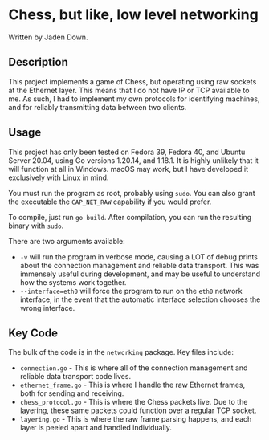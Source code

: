 # Chess, but like, low level networking

Written by Jaden Down.

## Description

This project implements a game of Chess, but operating using raw sockets at the Ethernet layer. This means that I do not have IP or TCP available to me. As such, I had to implement my own protocols for identifying machines, and for reliably transmitting data between two clients.

## Usage

This project has only been tested on Fedora 39, Fedora 40, and Ubuntu Server 20.04, using Go versions 1.20.14, and 1.18.1. It is highly unlikely that it will function at all in Windows. macOS may work, but I have developed it exclusively with Linux in mind.

You must run the program as root, probably using `sudo`. You can also grant the executable the `CAP_NET_RAW` capability if you would prefer.

To compile, just run `go build`.
After compilation, you can run the resulting binary with `sudo`.

There are two arguments available:
- `-v` will run the program in verbose mode, causing a LOT of debug prints about the connection management and reliable data transport. This was immensely useful during development, and may be useful to understand how the systems work together.
- `--interface=eth0` will force the program to run on the `eth0` network interface, in the event that the automatic interface selection chooses the wrong interface.

## Key Code
The bulk of the code is in the `networking` package. Key files include:
- `connection.go` - This is where all of the connection management and reliable data transport code lives.
- `ethernet_frame.go` - This is where I handle the raw Ethernet frames, both for sending and receiving.
- `chess_protocol.go` - This is where the Chess packets live. Due to the layering, these same packets could function over a regular TCP socket.
- `layering.go` - This is where the raw frame parsing happens, and each layer is peeled apart and handled individually.